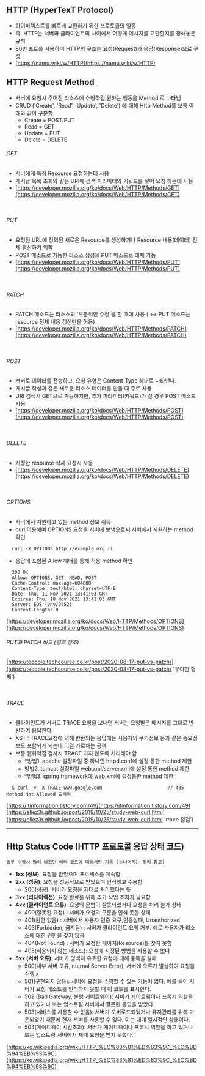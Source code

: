 
## HTTP (HyperTexT Protocol)
- 하이퍼텍스트를 빠르게 교환하기 위한 프로토콜의 일종
- 즉, HTTP는 서버와 클라이언트의 사이에서 어떻게 메시지를 교환할지를 정해놓은 규칙
- 80번 포트를 사용하며 HTTP의 구조는 요청(Request)과 응답(Response)으로 구성
- [https://namu.wiki/w/HTTP](https://namu.wiki/w/HTTP)

## HTTP Request Method 
- 서버에 요청시 주어진 리소스에 수행하길 원하는 행동을 Method 로 나타냄 
- CRUD ('Create', 'Read', 'Update', 'Delete') 에 대해 Http Method를 보통 아래와 같이 구분함
  - Create = POST/PUT
  - Read = GET
  - Update = PUT 
  - Delete = DELETE 

###### GET 
- 서버에게 특정 Resource 요청하는데 사용
- 게시글 목록 조회와 같은 URI에 검색 파라미터와 키워드를 넣어 요청 하는데 사용
- [https://developer.mozilla.org/ko/docs/Web/HTTP/Methods/GET](https://developer.mozilla.org/ko/docs/Web/HTTP/Methods/GET) 

<br/>

###### PUT 
- 요청된 URL에 정의된 새로운 Resource를 생성하거나 Resource 내용(데이터) 전체 갱신하기 위함 
- POST 메소드로 가능한 리소스 생성을 PUT 메소드로 대체 가능 
- [https://developer.mozilla.org/ko/docs/Web/HTTP/Methods/PUT](https://developer.mozilla.org/ko/docs/Web/HTTP/Methods/PUT)

<br/>

###### PATCH 
- PATCH 메소드는 리소스의 '부분적인 수정'을 할 때에 사용 ( ↔ PUT 메소드는 resource 전체 내용 갱신만을 허용)
- [https://developer.mozilla.org/ko/docs/Web/HTTP/Methods/PATCH](https://developer.mozilla.org/ko/docs/Web/HTTP/Methods/PATCH)

<br/>

###### POST 
- 서버로 데이터를 전송하고, 요청 유형은 Content-Type 헤더로 나타낸다.
- 게시글 작성과 같은 새로운 리소스 데이터를 만들 때 주로 사용 
- URI 검색시 GET으로 가능하지만, 추가 파라미터(키워드)가 길 경우 POST 메소드 사용
- [https://developer.mozilla.org/ko/docs/Web/HTTP/Methods/POST](https://developer.mozilla.org/ko/docs/Web/HTTP/Methods/POST)

<br/>

###### DELETE 
- 지정한 resource 삭제 요청시 사용 
- [https://developer.mozilla.org/ko/docs/Web/HTTP/Methods/DELETE](https://developer.mozilla.org/ko/docs/Web/HTTP/Methods/DELETE)

<br/>

###### OPTIONS 
- 서버에서 지원하고 있는 method 정보 취득 
- curl 이용해여 OPTIONS 요청을 서버에 보냄으로써 서버에서 지원하는 method 확인 

```
  curl -X OPTIONS http://example.org -i
```

- 응답에 포함된 Allow 헤더를 통해 허용 method 확인 

```
  200 OK
  Allow: OPTIONS, GET, HEAD, POST
  Cache-Control: max-age=604800
  Content-Type: text/html; charset=UTF-8
  Date: Thu, 11 Nov 2021 13:41:03 GMT
  Expires: Thu, 18 Nov 2021 13:41:03 GMT 
  Server: EOS (vny/0452)
  Content-Length: 0
```

[https://developer.mozilla.org/ko/docs/Web/HTTP/Methods/OPTIONS](https://developer.mozilla.org/ko/docs/Web/HTTP/Methods/OPTIONS)

###### PUT과 PATCH 비교 (링크 참조)
[https://tecoble.techcourse.co.kr/post/2020-08-17-put-vs-patch/](https://tecoble.techcourse.co.kr/post/2020-08-17-put-vs-patch/ '우아한 형제')


<br/>

###### TRACE 
- 클라이언트가 서버로 TRACE 요청을 보내면 서버는 요청받은 메시지를 그대로 반환하여 응답한다.
- XST : TRACE요청에 의해 반환되는 응답에는 사용자의 쿠키정보 등과 같은 중요정보도 포함되게 되는데 이걸 가로채는 공격
- 보통 웹취약점 검사시 TRACE 되지 않도록 처리해야 함  
  - *방법1. apache 설정파일 중 하나인 httpd.conf에 설정 통한 method 제한 
  - 방법2. tomcat 설정파일 web.xml/server.xml에 설정 통한 method 제한 
  - *방법3. spring framework에 web.xml에 설정통한 method 제한 

```
  $ curl -v -X TRACE www.google.com                        // 405 Method Not Allowed 출력됨
```

[https://itinformation.tistory.com/49](https://itinformation.tistory.com/49)
[https://eliez3r.github.io/post/2019/10/25/study-web-curl.html](https://eliez3r.github.io/post/2019/10/25/study-web-curl.html 'trace 점검')

--- 

## Http Status Code (HTTP 프로토콜 응답 상태 코드)

```
업무 수행시 많이 봐왔던 에러 코드에 대해서만 기록 (※나머지는 위키 참고)
```

- **1xx (정보)**: 요청을 받았으며 프로세스를 계속함
- **2xx (성공)**: 요청을 성공적으로 받았으며 인식했고 수용함
  - 200(성공): 서버가 요청을 제대로 처리했다는 뜻
- **3xx (리다이렉션)**: 요청 완료를 위해 추가 작업 조치가 필요함
- **4xx (클라이언트 오류)**: 요청의 문법이 잘못되었거나 요청을 처리 불가 상태
  - 400(잘못된 요청) : 서버가 요청의 구문을 인식 못한 상태 
  - 401(권한 없음) : 서버에서 사용자 인증 요구,인증실패, Unauthorized 
  - 403(Forbidden, 금지됨) : 서버가 클라이언트 요청 거부. 예로 사용자가 리소스에 대한 권한을 갖지 않음
  - 404(Not Found) : 서버가 요청한 페이지(Resource)를 찾지 못함 
  - 405(허용되지 않는 메소드): 요청에 지정된 방법을 사용할 수 없다
- **5xx (서버 오류)**: 서버가 명백히 유효한 요청에 대해 충족을 실패
  - 500(내부 서버 오류,Internal Server Error): 서버에 오류가 발생하여 요청을 수행 x 
  - 501(구현되지 않음): 서버에 요청을 수행할 수 있는 기능이 없다. 예를 들어 서버가 요청 메소드를 인식하지 못할 때 이 코드를 표시한다.
  - 502 (Bad Gateway, 불량 게이트웨이): 서버가 게이트웨이나 프록시 역할을 하고 있거나 또는 업스트림 서버에서 잘못된 응답을 받았다.
  - 503(서비스를 사용할 수 없음): 서버가 오버로드되었거나 유지관리를 위해 다운되었기 때문에 현재 서버를 사용할 수 없다. 이는 대개 일시적인 상태이다.
  - 504(게이트웨이 시간초과): 서버가 게이트웨이나 프록시 역할을 하고 있거나 또는 업스트림 서버에서 제때 요청을 받지 못했다.

[https://ko.wikipedia.org/wiki/HTTP_%EC%83%81%ED%83%9C_%EC%BD%94%EB%93%9C](https://ko.wikipedia.org/wiki/HTTP_%EC%83%81%ED%83%9C_%EC%BD%94%EB%93%9C)
